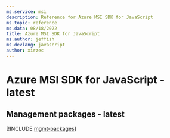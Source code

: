 ```yaml
---
ms.service: msi
description: Reference for Azure MSI SDK for JavaScript
ms.topic: reference
ms.data: 08/18/2022
title: Azure MSI SDK for JavaScript
ms.author: jeffish
ms.devlang: javascript
author: xirzec
---
```

# Azure MSI SDK for JavaScript - latest

## Management packages - latest
[!INCLUDE [mgmt-packages](msi-mgmt-index.md)]